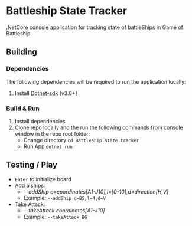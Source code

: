 # Battleship State Tracker
.NetCore console application for tracking state of battleShips in Game of Battleship


## Building
### Dependencies
The following dependencies will be required to run the application locally:

1. Install [Dotnet-sdk](https://dotnet.microsoft.com/download)  (v3.0+)

### Build & Run
1. Install dependencies
2. Clone repo locally and the run the following commands from console window in the repo root folder:
   * Change directory `cd Battleship.state.tracker`
   * Run App `dotnet run`

## Testing / Play

* `Enter` to initialize board
* Add a ships:
  * _--addShip c=coordinates[A1-J10],l=[0-10],d=direction[H,V]_
  * Example: `--addShip c=B5,l=4,d=V`
* Take Attack:
  * _--takeAttack coordinates[A1-J10]_
  * Example: `--takeAttack B6`
